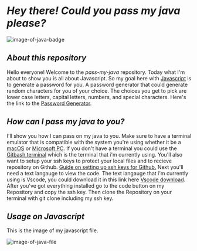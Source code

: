 # ***Hey there! Could you pass my java please?***

![image-of-java-badge](https://img.shields.io/badge/Javascript-48.7%25-yellow)

## *About this repository*

Hello everyone! Welcome to the *pass-my-java* repository. Today what I'm about to show you is all about Javascript. So my goal here with [Javascript](https://www.javascript.com/) is to generate a password for you. A password generator that could generate random characters for you of your choice. The choices you get to pick are lower case letters, capital letters, numbers, and special characters. Here's the link to the [Password Generator](https://shoyu808.github.io/Pass-my-java/).

## *How can I pass my java to you?*

I'll show you how I can pass on my java to you. Make sure to have a terminal emulator that is compatible with the system you're using whether it be a [macOS](https://en.wikipedia.org/wiki/MacOS) or [Microsoft PC](https://www.microsoft.com/en-us/windows). If you don't have a terminal you could use the [Gitbash terminal](https://git-scm.com/downloads)  which is the terminal that i'm currently using. You'll also want to setup your ssh keys to protect your local files and to recieve repository on Github. [Guide on setting up ssh keys for Github.](https://docs.github.com/en/free-pro-team@latest/github/authenticating-to-github/connecting-to-github-with-ssh) Next you'll need a text langauge to view the code. The text langauge that i'm currently using is Vscode, you could download it in this link here [Vscode download](https://code.visualstudio.com/download). After you've got everything installed go to the code button on my Repository and copy the ssh key. Then clone the Repository on your terminal with git clone including my ssh key.

## *Usage on Javascript*

This is the image of my javascript file.

![image-of-java-file](https://lh3.googleusercontent.com/JhjHmkzenai1RSu1LLC2njyTAe6Hi-ux_ZslcS_zlB9KSW7KXeF_28SgJOV_v_I56QbX=s103)